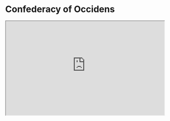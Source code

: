 <!--{"tags":["Confederacy of Occidens", "Occidens"]}-->

# Confederacy of Occidens

<iframe src="http://mostlyandprobablydrunk.com:25562/nfrn/index.html?long=15.625&lat=-27.504203698457943&zoom=5" width="100%" height="300" title="embedded map"></iframe>
